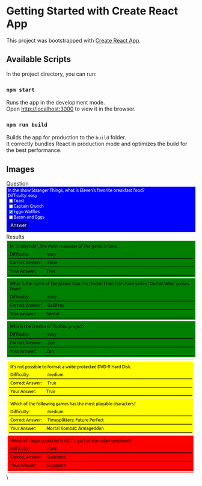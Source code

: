 # Getting Started with Create React App

This project was bootstrapped with [Create React App](https://github.com/facebook/create-react-app).

## Available Scripts

In the project directory, you can run:

### `npm start`

Runs the app in the development mode.\
Open [http://localhost:3000](http://localhost:3000) to view it in the browser.

### `npm run build`

Builds the app for production to the `build` folder.\
It correctly bundles React in production mode and optimizes the build for the best performance.

## Images

Question\
![](https://github.com/KOGIR0/questionare/blob/main/imgs/q1.png)\
Results\
![](https://github.com/KOGIR0/questionare/blob/main/imgs/qr1.png)\
![](https://github.com/KOGIR0/questionare/blob/main/imgs/qr2.png)\

